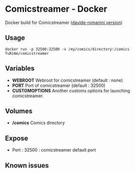 # Comicstreamer - Docker

Docker build for Comicstreamer ([davide-romanini version](https://github.com/davide-romanini/ComicStreamer))

## Usage

`docker run -p 32500:32500 -v /my/comics/directory:/comics TuRzAm/comicstreamer`

## Variables
+ __WEBROOT__
Webroot for comicstreamer (default : none)
+ __PORT__
Port of comicstreamer (default : 32500)
+ __CUSTOMOPTIONS__
Another customs options for launching comicstreamer.

## Volumes
+ __/comics__
Comics directory

## Expose
+ Port : 32500 : comicstreamer default port

## Known issues
